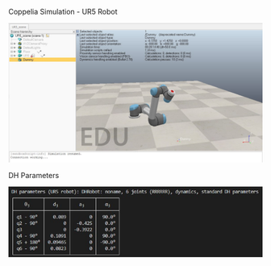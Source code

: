 Coppelia Simulation - UR5 Robot

<img src="https://github.com/joaopedrobritot/Robotics/blob/main/Projeto_Robo_UR5/Coppelia_View.jpg" width="900" title="simulation">

DH Parameters

<img src="https://github.com/joaopedrobritot/Robotics/blob/main/Projeto_Robo_UR5/DH_Table.jpg" width="900" title="hover text">
